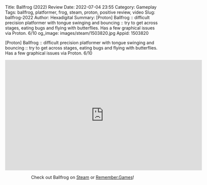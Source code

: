 Title: Ballfrog (2022) Review
Date: 2022-07-04 23:55
Category: Gameplay
Tags: ballfrog, platformer, frog, steam, proton, positive review, video
Slug: ballfrog-2022
Author: Hexadigital
Summary: [Proton] Ballfrog :: difficult precision platformer with tongue swinging and bouncing :: try to get across stages, eating bugs and flying with butterflies. Has a few graphical issues via Proton. 6/10
og_image: images/steam/1503820.jpg
Appid: 1503820

[Proton] Ballfrog :: difficult precision platformer with tongue swinging and bouncing :: try to get across stages, eating bugs and flying with butterflies. Has a few graphical issues via Proton. 6/10

<center><iframe src="https://www.youtube.com/embed/thDwbTAt_Yk?feature=oembed" allow="accelerometer; autoplay; encrypted-media; gyroscope; picture-in-picture" width="640" height="360" frameborder="0"></iframe>

Check out Ballfrog on [Steam](https://store.steampowered.com/app/1503820/?curator_clanid=34633900) or [Remember.Games](https://remember.games/game/6140/)!</center>